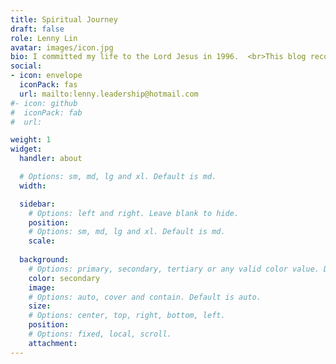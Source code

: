 ```yaml
---
title: Spiritual Journey
draft: false
role: Lenny Lin
avatar: images/icon.jpg
bio: I committed my life to the Lord Jesus in 1996.  <br>This blog records thoughts and moments in the spiritual journey.
social:
- icon: envelope
  iconPack: fas
  url: mailto:lenny.leadership@hotmail.com
#- icon: github
#  iconPack: fab
#  url: 

weight: 1
widget:
  handler: about

  # Options: sm, md, lg and xl. Default is md.
  width:

  sidebar:
    # Options: left and right. Leave blank to hide.
    position:
    # Options: sm, md, lg and xl. Default is md.
    scale:
  
  background:
    # Options: primary, secondary, tertiary or any valid color value. Default is primary.
    color: secondary
    image:
    # Options: auto, cover and contain. Default is auto.
    size:
    # Options: center, top, right, bottom, left.
    position:
    # Options: fixed, local, scroll.
    attachment: 
---
```


